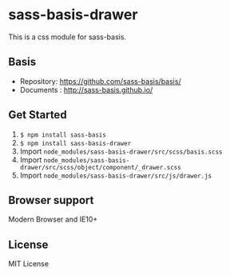 # sass-basis-drawer
This is a css module for sass-basis.

## Basis
* Repository: https://github.com/sass-basis/basis/
* Documents : http://sass-basis.github.io/

## Get Started
1. `$ npm install sass-basis`
1. `$ npm install sass-basis-drawer`
1. Import `node_modules/sass-basis-drawer/src/scss/basis.scss`
1. Import `node_modules/sass-basis-drawer/src/scss/object/component/_drawer.scss`
1. Import `node_modules/sass-basis-drawer/src/js/drawer.js`

## Browser support
Modern Browser and IE10+

## License
MIT License
